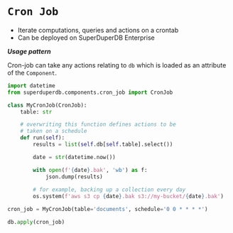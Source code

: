 # `Cron Job`

- Iterate computations, queries and actions on a crontab
- Can be deployed on SuperDuperDB Enterprise

***Usage pattern***

Cron-job can take any actions relating to `db`
which is loaded as an attribute of the `Component`.

```python
import datetime
from superduperdb.components.cron_job import CronJob

class MyCronJob(CronJob):
    table: str

    # overwriting this function defines actions to be 
    # taken on a schedule
    def run(self):
        results = list(self.db[self.table].select())

        date = str(datetime.now())

        with open(f'{date}.bak', 'wb') as f:
            json.dump(results)
        
        # for example, backing up a collection every day
        os.system(f'aws s3 cp {date}.bak s3://my-bucket/{date}.bak')

cron_job = MyCronJob(table='documents', schedule='0 0 * * * *')

db.apply(cron_job)
```
